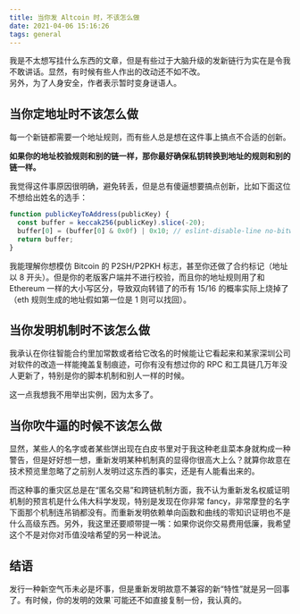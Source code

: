 ```yaml
---
title: 当你发 Altcoin 时，不该怎么做
date: 2021-04-06 15:16:26
tags: general
---
```


我是不太想写挂什么东西的文章，但是有些过于大脑升级的发新链行为实在是令我不敢讲话。显然，有时候有些人作出的改动还不如不改。  
另外，为了人身安全，作者表示暂时变身谜语人。

## 当你定地址时不该怎么做

每一个新链都需要一个地址规则，而有些人总是想在这件事上搞点不合适的创新。  

**如果你的地址校验规则和别的链一样，那你最好确保私钥转换到地址的规则和别的链一样。**  

我觉得这件事原因很明确，避免转丢，但是总有傻逼想要搞点创新，比如下面这位不想给出姓名的选手：

```javascript
function publicKeyToAddress(publicKey) {
  const buffer = keccak256(publicKey).slice(-20);
  buffer[0] = (buffer[0] & 0x0f) | 0x10; // eslint-disable-line no-bitwise
  return buffer;
}
```

我能理解你想模仿 Bitcoin 的 P2SH/P2PKH 标志，甚至你还做了合约标记（地址以 8 开头）。但是你的老版客户端并不进行校验，而且你的地址规则用了和 Ethereum 一样的大小写区分，导致双向转错了的币有 15/16 的概率实际上烧掉了（eth 规则生成的地址假如第一位是 1 则可以找回）。

## 当你发明机制时不该怎么做

我承认在你往智能合约里加常数或者给它改名的时候能让它看起来和某家深圳公司对软件的改造一样能掩盖复制痕迹，可你有没有想过你的 RPC 和工具链几万年没人更新了，特别是你的脚本机制和别人一样的时候。  

这一点我想我不用举出实例，因为太多了。

## 当你吹牛逼的时候不该怎么做

显然，某些人的名字或者某些饼出现在白皮书里对于我这种老韭菜本身就构成一种警告，但是好好想一想，重新发明某种机制真的显得你很高大上么？就算你故意在技术预览里忽略了之前别人发明过这东西的事实，还是有人能看出来的。  

而这种事的重灾区总是在“匿名交易”和跨链机制方面，我不认为重新发名权威证明机制的预言机是什么伟大科学发现，特别是发现在你非常 fancy，非常摩登的名字下面那个机制连吊销都没有。而重新发明依赖单向函数和曲线的零知识证明也不是什么高级东西。另外，我这里还要顺带提一嘴：如果你说你交易费用低廉，我希望这个不是对你对币值没啥希望的另一种说法。

## 结语

发行一种新空气币未必是坏事，但是重新发明故意不兼容的新“特性”就是另一回事了。有时候，你的发明的效果`可能还不如直接复制一份，我认真的。

